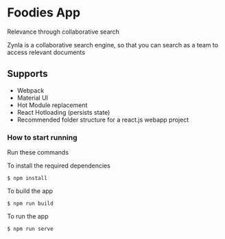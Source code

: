 # Foodies App
Relevance through collaborative search

Zynla is a collaborative search engine, so that you can search as a team to access relevant documents

## Supports

- Webpack
- Material UI
- Hot Module replacement
- React Hotloading (persists state)
- Recommended folder structure for a react.js webapp project

### How to start running
Run these commands

To install the required dependencies

	$ npm install

To build the app

	$ npm run build

To run the app

	$ npm run serve

